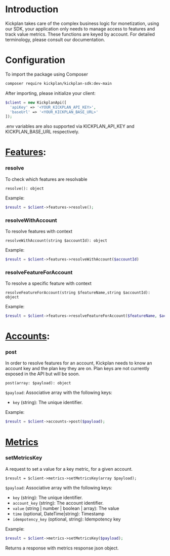 # Introduction

Kickplan takes care of the complex business logic for monetization, using our SDK, your application only needs to manage access to features and track value metrics. These functions are keyed by account. For detailed terminology, please consult our documentation. 

# Configuration

To import the package using Composer

```bash
composer require kickplan/kickplan-sdk:dev-main
```

After importing, please initialize your client:

```php
$client = new KickplanApi([
  'apiKey' => '<YOUR_KICKPLAN_API_KEY>',
  'baseUrl' => '<YOUR_KICKPLAN_BASE_URL>'
]);
```

.env variables are also supported via KICKPLAN_API_KEY and KICKPLAN_BASE_URL respectively.


# [Features](https://github.com/kickplan/sdk-php/blob/main/src/resources/Features.php):

### resolve
To check which features are resolvable

`resolve(): object`

Example:
```php
$result = $client->features->resolve();
```

### resolveWithAccount
To resolve features with context

`resolveWithAccount(string $accountId): object`

Example:
```php
$result = $client->features->resolveWithAccount($accountId)
```

### resolveFeatureForAccount
To resolve a specific feature with context

`resolveFeatureForAccount(string $featureName,string $accountId): object`

Example:
```php
$result = $client->features->resolveFeatureForAccount($featureName, $accountId)
```

# [Accounts](https://github.com/kickplan/sdk-typescript/blob/main/src/resources/Accounts.php):

### post
In order to resolve features for an account, Kickplan needs to know an account key and the plan key they are on. Plan keys are not currently exposed in the API but will be soon.

`post(array: $payload): object`

`$payload`: Associative array with the following keys:
 - `key` (string): The unique identifier.

Example:
```php
$result = $client->accounts->post($payload);
```

# [Metrics](https://github.com/kickplan/sdk-php/blob/main/src/resources/Metrics.php)

### setMetricsKey
A request to set a value for a key metric, for a given account.

`$result = $client->metrics->setMetricsKey(array $payload);`

`$payload`: Associative array with the following keys:
 - `key` (string): The unique identifier.
 - `account_key` (string): The account identifier.
 - `value` (string | number | boolean | array): The value
 - `time` (optional, DateTime|string): Timestamp
 - `idempotency_key` (optional, string): Idempotency key

Example:
```php
$result = $client->metrics->setMetricsKey($payload);
```

Returns a response with metrics response json object.

